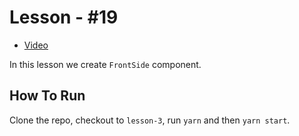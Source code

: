 # Lesson - #19

* [Video](https://youtu.be/R4aAEBJdfXA)

In this lesson we create `FrontSide` component.

## How To Run

Clone the repo, checkout to `lesson-3`, run `yarn` and then `yarn start`.
